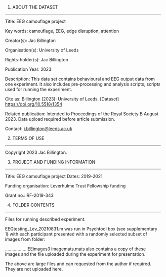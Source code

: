 1. ABOUT THE DATASET
--------------------

Title: EEG camouflage project 

Key words: camouflage, EEG, edge disruption, attention 

Creator(s): Jac Billington

Organisation(s): University of Leeds

Rights-holder(s): Jac Billington

Publication Year: 2023

Description: This data set contains behavioural and EEG output data from one experiment. It also includes pre-processing and analysis scripts, scripts used for running the experiment. 

Cite as: Billington (2023): University of Leeds. [Dataset] https://doi.org/10.5518/1354 

Related publication: Intended to Proceedings of the Royal Society B August 2023. Data upload required before article submission. 

Contact: j.billington@leeds.ac.uk


2. TERMS OF USE
---------------

Copyright 2023 Jac Billington.


3. PROJECT AND FUNDING INFORMATION
----------------------------------

Title: EEG camouflage project
Dates: 2019-2021

Funding organisation: Leverhulme Trust Fellowship funding

Grant no.:  RF-2019-343


4. FOLDER CONTENTS
----------------------------------

Files for running described experiment. 

EEGtesting_Lev_20210831.m was run in Psychtool box (see supplementary 1) with each participant presented with a randomly selected subset of images from folder:

.................
EEimages3 
imagemats.mats also contains a copy of these images and the file uploaded during the experiment for presentation.

The above are large files and can requested from the author if required. They are not uploaded here. 
